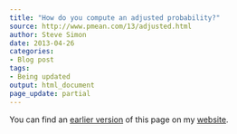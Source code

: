 ```yaml
---
title: "How do you compute an adjusted probability?"
source: http://www.pmean.com/13/adjusted.html
author: Steve Simon
date: 2013-04-26
categories:
- Blog post
tags:
- Being updated
output: html_document
page_update: partial
---
```


You can find an [earlier version][sim1] of this page on my [website][sim2].

[sim1]: http://www.pmean.com/13/adjusted.html
[sim2]: http://www.pmean.com
